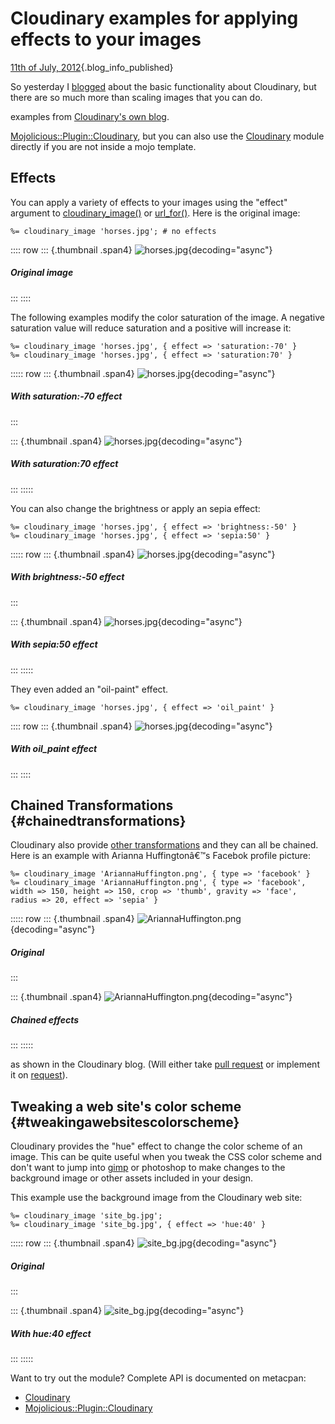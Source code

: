 # Cloudinary examples for applying effects to your images

[11th of July,
2012](/blog/2012-07-11/cloudinary-effects.html){.blog_info_published}

So yesterday I
[blogged](/perl/2012/07/10/cloudinary-how-to-deliver-your-static-images.html)
about the basic functionality about Cloudinary, but there are so much
more than scaling images that you can do.

examples from [Cloudinary's own
blog](http://cloudinary.com/blog/cloud_based_api_for_applying_effects_on_images).

[Mojolicious::Plugin::Cloudinary](https://metacpan.org/module/Mojolicious::Plugin::Cloudinary),
but you can also use the
[Cloudinary](https://metacpan.org/module/Cloudinary) module directly if
you are not inside a mojo template.

## Effects

You can apply a variety of effects to your images using the "effect"
argument to
[cloudinary_image()](https://metacpan.org/module/Mojolicious::Plugin::Cloudinary#cloudinary_image)
or [url_for()](https://metacpan.org/module/Cloudinary#url_for). Here is
the original image:

    %= cloudinary_image 'horses.jpg'; # no effects

:::: row
::: {.thumbnail .span4}
![horses.jpg](http://res.cloudinary.com/demo/image/upload/w_300/horses.jpg){decoding="async"}

##### Original image
:::
::::

The following examples modify the color saturation of the image. A
negative saturation value will reduce saturation and a positive will
increase it:

    %= cloudinary_image 'horses.jpg', { effect => 'saturation:-70' }
    %= cloudinary_image 'horses.jpg', { effect => 'saturation:70' }

::::: row
::: {.thumbnail .span4}
![horses.jpg](http://res.cloudinary.com/demo/image/upload/e_saturation:-70,w_300/horses.jpg){decoding="async"}

##### With saturation:-70 effect
:::

::: {.thumbnail .span4}
![horses.jpg](http://res.cloudinary.com/demo/image/upload/e_saturation:70,w_300/horses.jpg){decoding="async"}

##### With saturation:70 effect
:::
:::::

You can also change the brightness or apply an sepia effect:

    %= cloudinary_image 'horses.jpg', { effect => 'brightness:-50' }
    %= cloudinary_image 'horses.jpg', { effect => 'sepia:50' }

::::: row
::: {.thumbnail .span4}
![horses.jpg](http://res.cloudinary.com/demo/image/upload/e_brightness:-50,w_300/horses.jpg){decoding="async"}

##### With brightness:-50 effect
:::

::: {.thumbnail .span4}
![horses.jpg](http://res.cloudinary.com/demo/image/upload/e_sepia:50,w_300/horses.jpg){decoding="async"}

##### With sepia:50 effect
:::
:::::

They even added an "oil-paint" effect.

    %= cloudinary_image 'horses.jpg', { effect => 'oil_paint' }

:::: row
::: {.thumbnail .span4}
![horses.jpg](http://res.cloudinary.com/demo/image/upload/e_oil_paint,w_300/horses.jpg){decoding="async"}

##### With oil_paint effect
:::
::::

## Chained Transformations {#chainedtransformations}

Cloudinary also provide [other
transformations](http://cloudinary.com/documentation/image_transformations)
and they can all be chained. Here is an example with Arianna
Huffingtonâ€™s Facebok profile picture:

    %= cloudinary_image 'AriannaHuffington.png', { type => 'facebook' }
    %= cloudinary_image 'AriannaHuffington.png', { type => 'facebook', width => 150, height => 150, crop => 'thumb', gravity => 'face', radius => 20, effect => 'sepia' }

::::: row
::: {.thumbnail .span4}
![AriannaHuffington.png](http://res.cloudinary.com/demo/image/facebook/AriannaHuffington.png){decoding="async"}

##### Original
:::

::: {.thumbnail .span4}
![AriannaHuffington.png](http://res.cloudinary.com/demo/image/facebook/c_thumb,e_sepia,g_face,h_150,r_20,w_150/AriannaHuffington.png){decoding="async"}

##### Chained effects
:::
:::::

as shown in the Cloudinary blog. (Will either take [pull
request](https://github.com/jhthorsen/cloudinary) or implement it on
[request](/contact)).

## Tweaking a web site's color scheme {#tweakingawebsitescolorscheme}

Cloudinary provides the "hue" effect to change the color scheme of an
image. This can be quite useful when you tweak the CSS color scheme and
don't want to jump into [gimp](http://gimp.org) or photoshop to make
changes to the background image or other assets included in your design.

This example use the background image from the Cloudinary web site:

    %= cloudinary_image 'site_bg.jpg';
    %= cloudinary_image 'site_bg.jpg', { effect => 'hue:40' }

::::: row
::: {.thumbnail .span4}
![site_bg.jpg](http://res.cloudinary.com/demo/image/upload/w_300/site_bg.jpg){decoding="async"}

##### Original
:::

::: {.thumbnail .span4}
![site_bg.jpg](http://res.cloudinary.com/demo/image/upload/e_hue:40,w_300/site_bg.jpg){decoding="async"}

##### With hue:40 effect
:::
:::::

Want to try out the module? Complete API is documented on metacpan:

-   [Cloudinary](https://metacpan.org/module/Cloudinary)
-   [Mojolicious::Plugin::Cloudinary](https://metacpan.org/module/Mojolicious::Plugin::Cloudinary)
